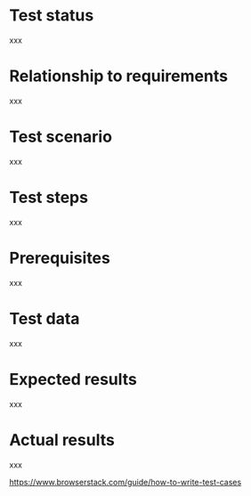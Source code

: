 # Test status
xxx

# Relationship to requirements
xxx

# Test scenario
xxx

# Test steps
xxx

# Prerequisites
xxx

# Test data
xxx

# Expected results
xxx

# Actual results
xxx

https://www.browserstack.com/guide/how-to-write-test-cases